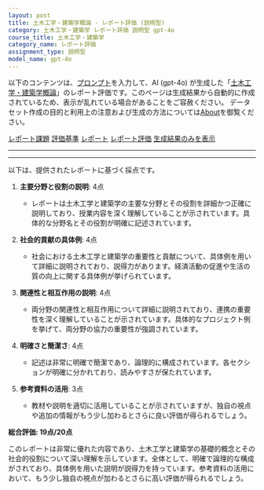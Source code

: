 ```yaml
---
layout: post
title: 土木工学・建築学概論 - レポート評価 (説明型)
category: 土木工学・建築学 レポート評価 説明型 gpt-4o
course_title: 土木工学・建築学
category_name: レポート評価
assignment_type: 説明型
model_name: gpt-4o
---
```


以下のコンテンツは、[プロンプト](https://github.com/takedatoshiyuki/synthetic_assignments/tree/main/generated/土木工学・建築学/gpt-4o/prompt_レポート評価-説明型.md)を入力して、AI (gpt-4o) が生成した「[土木工学・建築学概論](/contents/土木工学・建築学/)」のレポート評価です。このページは生成結果から自動的に作成されているため、表示が乱れている場合があることをご容赦ください。
データセット作成の目的と利用上の注意および生成の方法については[About](/About)を御覧ください。

[レポート課題](../レポート課題-説明型)
[評価基準](../評価基準-説明型)
[レポート](../レポート-説明型)
[レポート評価](../レポート評価-説明型)
[生成結果のみを表示](https://github.com/takedatoshiyuki/synthetic_assignments/tree/main/generated/土木工学・建築学/gpt-4o/レポート評価-説明型.md)
  

***
***
  
以下は、提供されたレポートに基づく採点です。

1. **主要分野と役割の説明**: 4点
   - レポートは土木工学と建築学の主要な分野とその役割を詳細かつ正確に説明しており、授業内容を深く理解していることが示されています。具体的な分野名とその役割が明確に記述されています。

2. **社会的貢献の具体例**: 4点
   - 社会における土木工学と建築学の重要性と貢献について、具体例を用いて詳細に説明されており、説得力があります。経済活動の促進や生活の質の向上に関する具体例が挙げられています。

3. **関連性と相互作用の説明**: 4点
   - 両分野の関連性と相互作用について詳細に説明されており、連携の重要性を深く理解していることが示されています。具体的なプロジェクト例を挙げて、両分野の協力の重要性が強調されています。

4. **明確さと簡潔さ**: 4点
   - 記述は非常に明確で簡潔であり、論理的に構成されています。各セクションが明確に分かれており、読みやすさが保たれています。

5. **参考資料の活用**: 3点
   - 教材や説明を適切に活用していることが示されていますが、独自の視点や追加の情報がもう少し加わるとさらに良い評価が得られるでしょう。

**総合評価: 19点/20点**

このレポートは非常に優れた内容であり、土木工学と建築学の基礎的概念とその社会的役割について深い理解を示しています。全体として、明確で論理的な構成がされており、具体例を用いた説明が説得力を持っています。参考資料の活用において、もう少し独自の視点が加わるとさらに高い評価が得られるでしょう。
